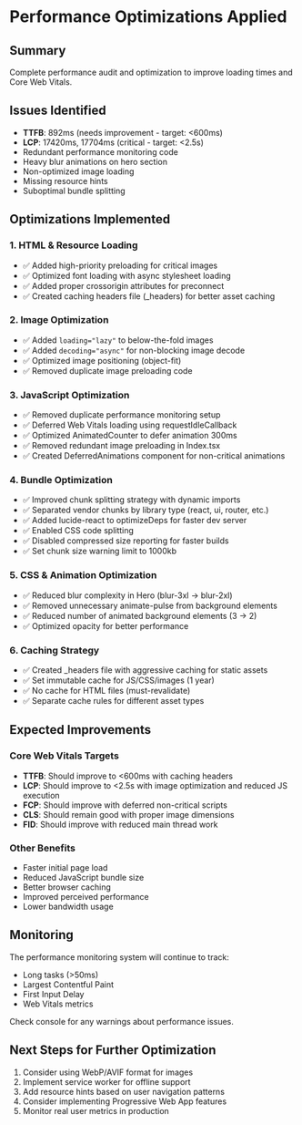 # Performance Optimizations Applied

## Summary
Complete performance audit and optimization to improve loading times and Core Web Vitals.

## Issues Identified
- **TTFB**: 892ms (needs improvement - target: <600ms)
- **LCP**: 17420ms, 17704ms (critical - target: <2.5s)
- Redundant performance monitoring code
- Heavy blur animations on hero section
- Non-optimized image loading
- Missing resource hints
- Suboptimal bundle splitting

## Optimizations Implemented

### 1. HTML & Resource Loading
- ✅ Added high-priority preloading for critical images
- ✅ Optimized font loading with async stylesheet loading
- ✅ Added proper crossorigin attributes for preconnect
- ✅ Created caching headers file (_headers) for better asset caching

### 2. Image Optimization
- ✅ Added `loading="lazy"` to below-the-fold images
- ✅ Added `decoding="async"` for non-blocking image decode
- ✅ Optimized image positioning (object-fit)
- ✅ Removed duplicate image preloading code

### 3. JavaScript Optimization
- ✅ Removed duplicate performance monitoring setup
- ✅ Deferred Web Vitals loading using requestIdleCallback
- ✅ Optimized AnimatedCounter to defer animation 300ms
- ✅ Removed redundant image preloading in Index.tsx
- ✅ Created DeferredAnimations component for non-critical animations

### 4. Bundle Optimization
- ✅ Improved chunk splitting strategy with dynamic imports
- ✅ Separated vendor chunks by library type (react, ui, router, etc.)
- ✅ Added lucide-react to optimizeDeps for faster dev server
- ✅ Enabled CSS code splitting
- ✅ Disabled compressed size reporting for faster builds
- ✅ Set chunk size warning limit to 1000kb

### 5. CSS & Animation Optimization
- ✅ Reduced blur complexity in Hero (blur-3xl → blur-2xl)
- ✅ Removed unnecessary animate-pulse from background elements
- ✅ Reduced number of animated background elements (3 → 2)
- ✅ Optimized opacity for better performance

### 6. Caching Strategy
- ✅ Created _headers file with aggressive caching for static assets
- ✅ Set immutable cache for JS/CSS/images (1 year)
- ✅ No cache for HTML files (must-revalidate)
- ✅ Separate cache rules for different asset types

## Expected Improvements

### Core Web Vitals Targets
- **TTFB**: Should improve to <600ms with caching headers
- **LCP**: Should improve to <2.5s with image optimization and reduced JS execution
- **FCP**: Should improve with deferred non-critical scripts
- **CLS**: Should remain good with proper image dimensions
- **FID**: Should improve with reduced main thread work

### Other Benefits
- Faster initial page load
- Reduced JavaScript bundle size
- Better browser caching
- Improved perceived performance
- Lower bandwidth usage

## Monitoring
The performance monitoring system will continue to track:
- Long tasks (>50ms)
- Largest Contentful Paint
- First Input Delay
- Web Vitals metrics

Check console for any warnings about performance issues.

## Next Steps for Further Optimization
1. Consider using WebP/AVIF format for images
2. Implement service worker for offline support
3. Add resource hints based on user navigation patterns
4. Consider implementing Progressive Web App features
5. Monitor real user metrics in production
